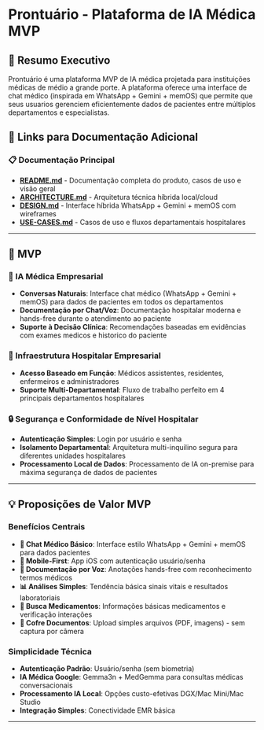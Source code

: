 # Prontuário - Plataforma de IA Médica MVP

## 🏥 Resumo Executivo

Prontuário é uma plataforma MVP de IA médica projetada para instituições médicas de médio a grande porte. A plataforma oferece uma interface de chat médico (inspirada em WhatsApp + Gemini + memOS) que permite que seus usuarios gerenciem eficientemente dados de pacientes entre múltiplos departamentos e especialistas.

## 🔗 Links para Documentação Adicional

### **📋 Documentação Principal**

- **[README.md](./README.md)** - Documentação completa do produto, casos de uso e visão geral
- **[ARCHITECTURE.md](./ARCHITECTURE.md)** - Arquitetura técnica híbrida local/cloud
- **[DESIGN.md](./DESIGN.md)** - Interface híbrida WhatsApp + Gemini + memOS com wireframes
- **[USE-CASES.md](./USE-CASES.md)** - Casos de uso e fluxos departamentais hospitalares
---

## 🎯 MVP

### 🤖 IA Médica Empresarial

- **Conversas Naturais**: Interface chat médico (WhatsApp + Gemini + memOS) para dados de pacientes em todos os departamentos
- **Documentação por Chat/Voz**: Documentação hospitalar moderna e hands-free durante o atendimento ao paciente
- **Suporte à Decisão Clínica**: Recomendações baseadas em evidências com exames medicos e historico do paciente

### 🏢 Infraestrutura Hospitalar Empresarial

- **Acesso Baseado em Função**: Médicos assistentes, residentes, enfermeiros e administradores
- **Suporte Multi-Departamental**: Fluxo de trabalho perfeito em 4 principais departamentos hospitalares

### 🔒 Segurança e Conformidade de Nível Hospitalar

- **Autenticação Simples**: Login por usuário e senha
- **Isolamento Departamental**: Arquitetura multi-inquilino segura para diferentes unidades hospitalares
- **Processamento Local de Dados**: Processamento de IA on-premise para máxima segurança de dados de pacientes

---

## 💡 Proposições de Valor MVP

### Benefícios Centrais

- **🤖 Chat Médico Básico**: Interface estilo WhatsApp + Gemini + memOS para dados pacientes
- **📱 Mobile-First**: App iOS com autenticação usuário/senha
- **🎤 Documentação por Voz**: Anotações hands-free com reconhecimento termos médicos
- **📊 Análises Simples**: Tendência básica sinais vitais e resultados laboratoriais
- **💊 Busca Medicamentos**: Informações básicas medicamentos e verificação interações
- **📁 Cofre Documentos**: Upload simples arquivos (PDF, imagens) - sem captura por câmera

### Simplicidade Técnica

- **Autenticação Padrão**: Usuário/senha (sem biometria)
- **IA Médica Google**: Gemma3n + MedGemma para consultas médicas conversacionais
- **Processamento IA Local**: Opções custo-efetivas DGX/Mac Mini/Mac Studio
- **Integração Simples**: Conectividade EMR básica

---
